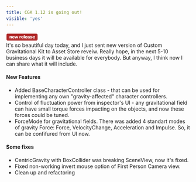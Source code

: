 ```yaml
---
title: CGK 1.12 is going out!
visible: 'yes'
---
```

<img src="assets/new-release-badge.png" alt="custom gruvitational kit - 1.12 released"/><br/>
It's so beautiful day today, and I just sent new version of Custom Gravitational Kit to Asset Store reveiw. 
Really hope, in the next 5-10 business days it will be available for everybody.
But anyway, I think now I can share what it will include.

#### New Features
 - Added BaseCharacterController class - that can be used for implementing any own "gravity-affected" character controllers.
 - Control of fluctuation power from inspector's UI - any gravitational field can have small torque forces impacting on the objects, and now these forces could be tuned. 
 - ForceMode for gravitational fields. There was added 4 standart modes of gravity Force: Force, VelocityChange, Acceleration and Impulse. So, it can be confifured from UI now.

#### Some fixes
 - CentricGravity with BoxCollider was breaking SceneView, now it's fixed.
 - Fixed non-working invert mouse option of First Person Camera view.
 - Clean up and refactoring
